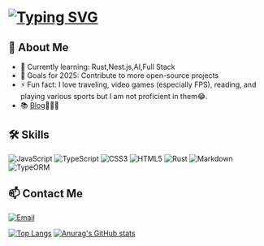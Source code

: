 # [![Typing SVG](https://readme-typing-svg.demolab.com?font=Fira+Code&size=25&pause=1000&color=09D5F7&center=%E7%9C%9F%E7%9A%84&vCenter=%E9%94%99%E8%AF%AF%E7%9A%84&repeat=true&random=%E9%94%99%E8%AF%AF%E7%9A%84&width=655&lines=%F0%9F%8F%ABHello%2CI'm+TianYi%EF%BC%8Cstudy+at+NUIST%E2%9C%A8;%F0%9F%93%9AFocus+on+front-end+and+full-stack+development%E2%9C%A8;%F0%9F%92%93Open+source+enthusiast%E2%9C%A8)](https://git.io/typing-svg)

## 🚀 About Me
- 🌱 Currently learning: Rust,Nest.js,AI,Full Stack
- 🎯 Goals for 2025: Contribute to more open-source projects
- ⚡ Fun fact: I love traveling, video games (especially FPS), reading, and playing various sports but I am not proficient in them😂.
- 📚 [Blog](https://www.yuque.com/yuqueyonghupohswj)🐬🐬🐬

## 🛠️ Skills
![JavaScript](https://img.shields.io/badge/javascript-%23323330.svg?style=for-the-badge&logo=javascript&logoColor=%23F7DF1E)
![TypeScript](https://img.shields.io/badge/typescript-%23007ACC.svg?style=for-the-badge&logo=typescript&logoColor=white)
![CSS3](https://img.shields.io/badge/css3-%231572B6.svg?style=for-the-badge&logo=css3&logoColor=white)
![HTML5](https://img.shields.io/badge/html5-%23E34F26.svg?style=for-the-badge&logo=html5&logoColor=white)
![Rust](https://img.shields.io/badge/rust-%23000000.svg?style=for-the-badge&logo=rust&logoColor=white)
![Markdown](https://img.shields.io/badge/markdown-%23000000.svg?style=for-the-badge&logo=markdown&logoColor=white)
![TypeORM](https://img.shields.io/badge/TypeORM-FE0803.svg?style=for-the-badge&logo=typeorm&logoColor=white)

## 📫 Contact Me
[![Email](https://img.shields.io/badge/Email-D14836?style=flat-square&logo=gmail&logoColor=white)](mailto:2739022972@qq.com)

[![Top Langs](https://github-readme-stats.vercel.app/api/top-langs/?username=ztygod&layout=compact)](https://github.com/anuraghazra/github-readme-stats)     [![Anurag's GitHub stats](https://github-readme-stats.vercel.app/api?username=ztygod)](https://github.com/anuraghazra/github-readme-stats)

<!---
ztygod/ztygod is a ✨ special ✨ repository because its `README.md` (this file) appears on your GitHub profile.
You can click the Preview link to take a look at your changes.
--->
